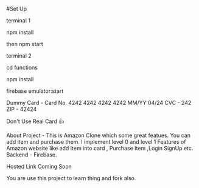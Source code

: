 #Set Up

terminal 1 

npm install

then npm start

terminal 2 

cd functions

npm install

firebase emulator:start


Dummy Card -  Card No. 4242 4242 4242 4242 MM/YY 04/24 CVC - 242 ZIP - 42424

Don't Use Real Card 👍

About Project  - This is Amazon Clone which some great featues. You can add item and purchase them. I implement level 0 and level 1 Features of Amazon website like add Item into card , Purchase Item ,Login SignUp etc. Backend - Firebase.

Hosted Link Coming Soon

You are use this project to learn thing and fork also.



